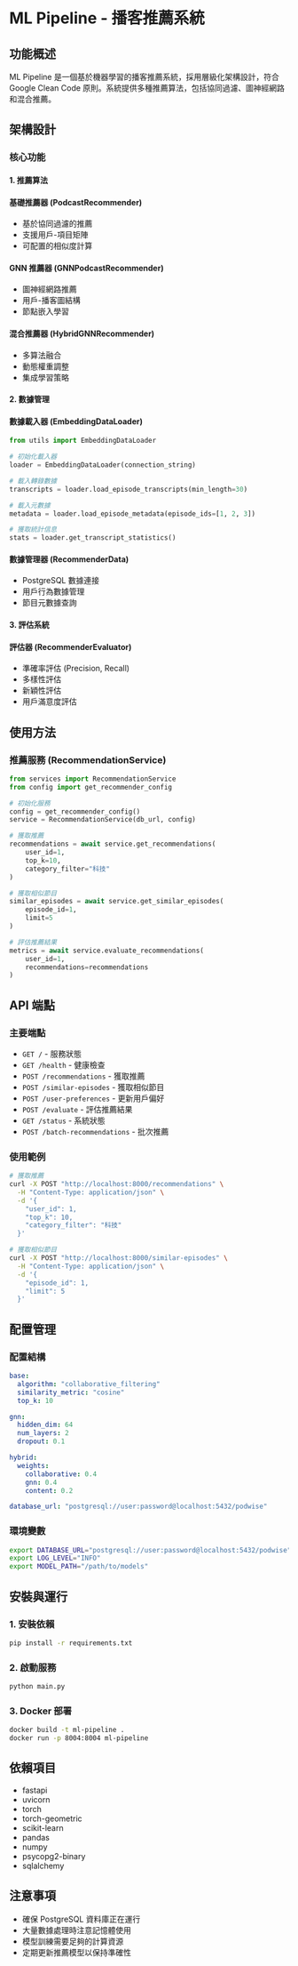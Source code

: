 # ML Pipeline - 播客推薦系統

## 功能概述

ML Pipeline 是一個基於機器學習的播客推薦系統，採用層級化架構設計，符合 Google Clean Code 原則。系統提供多種推薦算法，包括協同過濾、圖神經網路和混合推薦。

## 架構設計

### 核心功能

#### 1. 推薦算法

#### 基礎推薦器 (PodcastRecommender)
- 基於協同過濾的推薦
- 支援用戶-項目矩陣
- 可配置的相似度計算

#### GNN 推薦器 (GNNPodcastRecommender)
- 圖神經網路推薦
- 用戶-播客圖結構
- 節點嵌入學習

#### 混合推薦器 (HybridGNNRecommender)
- 多算法融合
- 動態權重調整
- 集成學習策略

#### 2. 數據管理

#### 數據載入器 (EmbeddingDataLoader)
```python
from utils import EmbeddingDataLoader

# 初始化載入器
loader = EmbeddingDataLoader(connection_string)

# 載入轉錄數據
transcripts = loader.load_episode_transcripts(min_length=30)

# 載入元數據
metadata = loader.load_episode_metadata(episode_ids=[1, 2, 3])

# 獲取統計信息
stats = loader.get_transcript_statistics()
```

#### 數據管理器 (RecommenderData)
- PostgreSQL 數據連接
- 用戶行為數據管理
- 節目元數據查詢

#### 3. 評估系統

#### 評估器 (RecommenderEvaluator)
- 準確率評估 (Precision, Recall)
- 多樣性評估
- 新穎性評估
- 用戶滿意度評估

## 使用方法

### 推薦服務 (RecommendationService)

```python
from services import RecommendationService
from config import get_recommender_config

# 初始化服務
config = get_recommender_config()
service = RecommendationService(db_url, config)

# 獲取推薦
recommendations = await service.get_recommendations(
    user_id=1,
    top_k=10,
    category_filter="科技"
)

# 獲取相似節目
similar_episodes = await service.get_similar_episodes(
    episode_id=1,
    limit=5
)

# 評估推薦結果
metrics = await service.evaluate_recommendations(
    user_id=1,
    recommendations=recommendations
)
```

## API 端點

### 主要端點

- `GET /` - 服務狀態
- `GET /health` - 健康檢查
- `POST /recommendations` - 獲取推薦
- `POST /similar-episodes` - 獲取相似節目
- `POST /user-preferences` - 更新用戶偏好
- `POST /evaluate` - 評估推薦結果
- `GET /status` - 系統狀態
- `POST /batch-recommendations` - 批次推薦

### 使用範例

```bash
# 獲取推薦
curl -X POST "http://localhost:8000/recommendations" \
  -H "Content-Type: application/json" \
  -d '{
    "user_id": 1,
    "top_k": 10,
    "category_filter": "科技"
  }'

# 獲取相似節目
curl -X POST "http://localhost:8000/similar-episodes" \
  -H "Content-Type: application/json" \
  -d '{
    "episode_id": 1,
    "limit": 5
  }'
```

## 配置管理

### 配置結構

```yaml
base:
  algorithm: "collaborative_filtering"
  similarity_metric: "cosine"
  top_k: 10

gnn:
  hidden_dim: 64
  num_layers: 2
  dropout: 0.1

hybrid:
  weights:
    collaborative: 0.4
    gnn: 0.4
    content: 0.2

database_url: "postgresql://user:password@localhost:5432/podwise"
```

### 環境變數

```bash
export DATABASE_URL="postgresql://user:password@localhost:5432/podwise"
export LOG_LEVEL="INFO"
export MODEL_PATH="/path/to/models"
```

## 安裝與運行

### 1. 安裝依賴
```bash
pip install -r requirements.txt
```

### 2. 啟動服務
```bash
python main.py
```

### 3. Docker 部署
```bash
docker build -t ml-pipeline .
docker run -p 8004:8004 ml-pipeline
```

## 依賴項目

- fastapi
- uvicorn
- torch
- torch-geometric
- scikit-learn
- pandas
- numpy
- psycopg2-binary
- sqlalchemy

## 注意事項

- 確保 PostgreSQL 資料庫正在運行
- 大量數據處理時注意記憶體使用
- 模型訓練需要足夠的計算資源
- 定期更新推薦模型以保持準確性 